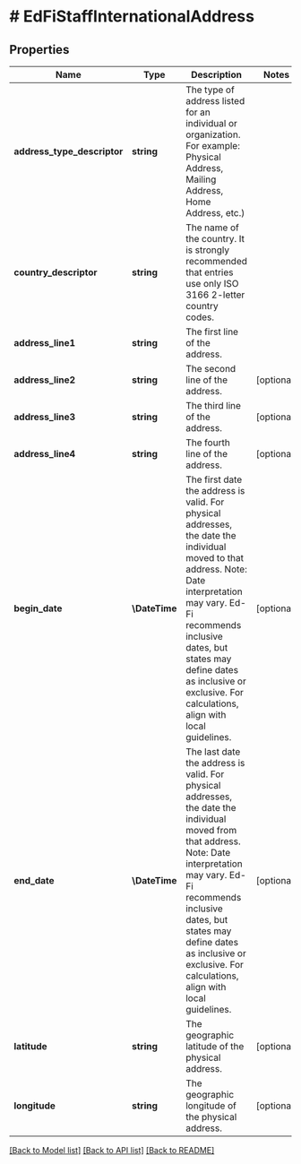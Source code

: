 # # EdFiStaffInternationalAddress

## Properties

Name | Type | Description | Notes
------------ | ------------- | ------------- | -------------
**address_type_descriptor** | **string** | The type of address listed for an individual or organization. For example:  Physical Address, Mailing Address, Home Address, etc.) |
**country_descriptor** | **string** | The name of the country. It is strongly recommended that entries use only ISO 3166 2-letter country codes. |
**address_line1** | **string** | The first line of the address. |
**address_line2** | **string** | The second line of the address. | [optional]
**address_line3** | **string** | The third line of the address. | [optional]
**address_line4** | **string** | The fourth line of the address. | [optional]
**begin_date** | **\DateTime** | The first date the address is valid. For physical addresses, the date the individual moved to that address.  Note: Date interpretation may vary. Ed-Fi recommends inclusive dates, but states may define dates as inclusive or exclusive. For calculations, align with local guidelines. | [optional]
**end_date** | **\DateTime** | The last date the address is valid. For physical addresses, the date the individual moved from that address.  Note: Date interpretation may vary. Ed-Fi recommends inclusive dates, but states may define dates as inclusive or exclusive. For calculations, align with local guidelines. | [optional]
**latitude** | **string** | The geographic latitude of the physical address. | [optional]
**longitude** | **string** | The geographic longitude of the physical address. | [optional]

[[Back to Model list]](../../README.md#models) [[Back to API list]](../../README.md#endpoints) [[Back to README]](../../README.md)
